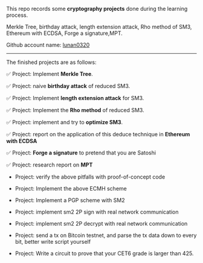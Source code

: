 This repo records some **cryptography projects** done during the learning process.

Merkle Tree, birthday attack, length extension attack, Rho method of SM3, Ethereum with ECDSA, Forge a signature,MPT.


Github account name: [lunan0320](https://github.com/lunan0320)


------

The finished projects are as follows:

✅ Project: Implement **Merkle Tree**.

✅ Project: naive **birthday attack** of reduced SM3.

✅ Project: Implement **length extension attack**  for SM3.

✅ Project: Implement the **Rho method** of reduced SM3.

✅ Project:  implement and try to **optimize SM3**.

✅ Project:  report on the application of this deduce technique in **Ethereum with ECDSA**

✅ Project:  **Forge a signature** to pretend that you are Satoshi

✅ Project: research report on **MPT**

- Project: verify the above pitfalls with proof-of-concept code
- Project: Implement the above ECMH scheme
- Project: Implement a PGP scheme with SM2
- Project: implement sm2 2P sign with real network communication
- Project: implement sm2 2P decrypt with real network communication

- Project: send a tx on Bitcoin testnet, and parse the tx data down to every bit, better write script yourself
- Project: Write a circuit to prove that your CET6 grade is larger than 425.
